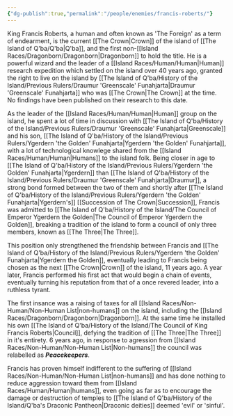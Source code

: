 ```yaml
---
{"dg-publish":true,"permalink":"/people/enemies/francis-roberts/"}
---
```


King Francis Roberts, a human and often known as 'The Foreign' as a term of endearment, is the current [[The Crown\|Crown]] of the island of [[The Island of Q'ba/Q'ba\|Q'ba]], and the first non-[[Island Races/Dragonborn/Dragonborn\|Dragonborn]] to hold the title. He is a powerful wizard and the leader of a [[Island Races/Human/Human\|Human]] research expedition which settled on the island over 40 years ago, granted the right to live on the island by [[The Island of Q'ba/History of the Island/Previous Rulers/Draumur 'Greenscale' Funahjarta\|Draumur 'Greenscale' Funahjarta]] who was [[The Crown\|The Crown]] at the time. No findings have been published on their research to this date.

As the leader of the [[Island Races/Human/Human\|Human]] group on the island, he spent a lot of time in discussion with [[The Island of Q'ba/History of the Island/Previous Rulers/Draumur 'Greenscale' Funahjarta\|Greenscale]] and his son, [[The Island of Q'ba/History of the Island/Previous Rulers/Ygerdern 'the Golden' Funahjarta\|Ygerdern 'the Golden' Funahjarta]], with a lot of technological knowlege shared from the [[Island Races/Human/Human\|Humans]] to the island folk. Being closer in age to [[The Island of Q'ba/History of the Island/Previous Rulers/Ygerdern 'the Golden' Funahjarta\|Ygerdern]] than [[The Island of Q'ba/History of the Island/Previous Rulers/Draumur 'Greenscale' Funahjarta\|Draumur]], a strong bond formed between the two of them and shortly after [[The Island of Q'ba/History of the Island/Previous Rulers/Ygerdern 'the Golden' Funahjarta\|Ygerdern's]] [[Succession of The Crown\|Succession]], Francis was admitted to [[The Island of Q'ba/History of the Island/The Council of Emperor Ygerdern the Golden\|The Council of Emperor Ygerdern the Golden]], breaking a tradition of the island to form a council of only three members, known as [[The Three\|The Three]]. 

This position only strengthened the friendship between Francis and [[The Island of Q'ba/History of the Island/Previous Rulers/Ygerdern 'the Golden' Funahjarta\|Ygerdern the Golden]], eventually leading to Francis being chosen as the next [[The Crown\|Crown]] of the island, 11 years ago. A year later, Francis performed his first act that would begin a chain of events, eventually turning his reputation from that of a once revered leader, into a ruthless tyrant. 

The first insance was a raising of taxes for all [[Island Races/Non-Human/Non-Human List\|non-humans]] on the island, including the [[Island Races/Dragonborn/Dragonborn\|Dragonborn]]. At the same time he installed his own [[The Island of Q'ba/History of the Island/The Council of King Francis Roberts\|Council]], defying the tradition of [[The Three\|The Three]] in it's entirety. 6 years ago, in response to agression from [[Island Races/Non-Human/Non-Human List\|Non-humans]] the council was relabelled as ***Peacekeepers***. 

Francis has proven himself indifferent to the suffering of [[Island Races/Non-Human/Non-Human List\|non-humans]] and has done nothing to reduce aggression toward them from [[Island Races/Human/Human\|humans]], even going as far as to encourage the damage or destruction of temples to [[The Island of Q'ba/History of the Island/Q'ba's Draconic Pantheon\|Draconic deities]] deemed 'evil' or 'sinful'.

